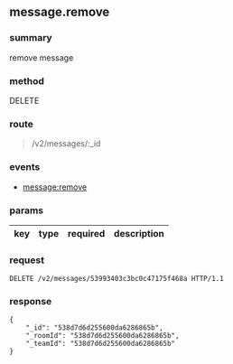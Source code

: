## message.remove

### summary
remove message

### method
DELETE

### route
> /v2/messages/:_id

### events
* [message:remove](../event/message.remove.html)

### params
<table>
  <thead>
    <tr>
      <th>key</th>
      <th>type</th>
      <th>required</th>
      <th>description</th>
    </tr>
  </thead>
  <tbody>
  </tbody>
</table>

### request
```
DELETE /v2/messages/53993403c3bc0c47175f468a HTTP/1.1
```

### response
```
{
    "_id": "538d7d6d255600da6286865b",
    "_roomId": "538d7d6d255600da6286865b",
    "_teamId": "538d7d6d255600da6286865b"
}
```
